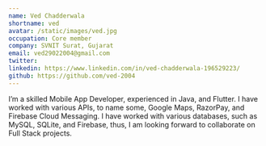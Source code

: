 ```yaml
---
name: Ved Chadderwala
shortname: ved
avatar: /static/images/ved.jpg
occupation: Core member
company: SVNIT Surat, Gujarat
email: ved29022004@gmail.com
twitter:
linkedin: https://www.linkedin.com/in/ved-chadderwala-196529223/
github: https://github.com/ved-2004
---
```


I’m a skilled Mobile App Developer, experienced in Java, and Flutter. I have worked with various APIs, to name some, Google Maps, RazorPay, and Firebase Cloud Messaging. I have worked with various databases, such as MySQL, SQLite, and Firebase, thus, I am looking forward to collaborate on Full Stack projects.
